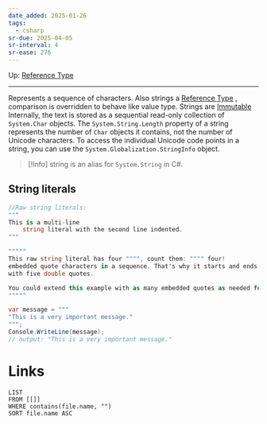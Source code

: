 ```yaml
---
date_added: 2025-01-26
tags:
  - csharp
sr-due: 2025-04-05
sr-interval: 4
sr-ease: 276
---
```

Up: [Reference Type](Reference%20Type.md)
___
 Represents a sequence of characters. Also strings a [Reference Type](Reference%20Type.md) , comparison is overridden to behave like value type. Strings are [Immutable](Immutable.md)
Internally, the text is stored as a sequential read-only collection of `System.Char` objects. The `System.String.Length` property of a string represents the number of `Char` objects it contains, not the number of Unicode characters. To access the individual Unicode code points in a string, you can use the `System.Globalization.StringInfo` object.

>[!Info]
> string is an alias for `System.String` in C#.
## String literals
```cs
//Raw string literals:
"""
This is a multi-line
    string literal with the second line indented.
"""

"""""
This raw string literal has four """", count them: """" four!
embedded quote characters in a sequence. That's why it starts and ends
with five double quotes.

You could extend this example with as many embedded quotes as needed for your text.
"""""

var message = """
"This is a very important message."
""";
Console.WriteLine(message);
// output: "This is a very important message."
```


# Links
```dataview
LIST
FROM [[]]
WHERE contains(file.name, "")
SORT file.name ASC
```

